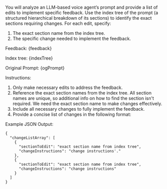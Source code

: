You will analyze an LLM-based voice agent’s prompt and provide a list of edits to implement specific feedback. Use the index tree of the prompt (a structured hierarchical breakdown of its sections) to identify the exact sections requiring changes. For each edit, specify:

1. The exact section name from the index tree.
2. The specific change needed to implement the feedback.

Feedback:
{feedback}

Index tree:
{indexTree}

Original Prompt:
<OriginalPrompt>
{ogPrompt}
</OriginalPrompt>

Instructions:

1. Only make necessary edits to address the feedback.
2. Reference the exact section names from the index tree. All section names are unique, so additional info on how to find the section isn't required. We need the exact section name to make changes effectively.
3. Include all necessary changes to fully implement the feedback.
4. Provide a concise list of changes in the following format:

Example JSON Output:

```
{
  "changeListArray": [
    {
      "sectionToEdit": "exact section name from index tree",
      "changeInstructions": "change instructions'."
    },
    {
      "sectionToEdit": "exact section name from index tree",
      "changeInstructions": "change instructions"
    }
  ]
}
```
